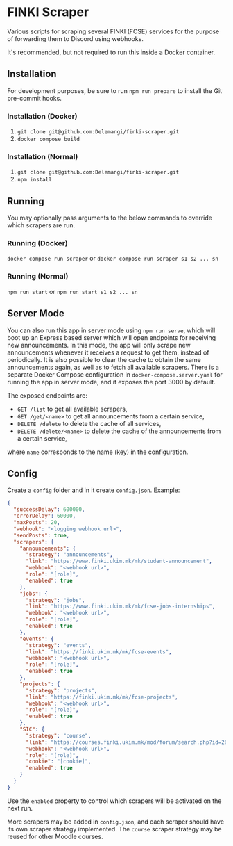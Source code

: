 # FINKI Scraper

Various scripts for scraping several FINKI (FCSE) services for the purpose of forwarding them to Discord using webhooks.

It's recommended, but not required to run this inside a Docker container.

## Installation

For development purposes, be sure to run `npm run prepare` to install the Git pre-commit hooks.

### Installation (Docker)

1. `git clone git@github.com:Delemangi/finki-scraper.git`
2. `docker compose build`

### Installation (Normal)

1. `git clone git@github.com:Delemangi/finki-scraper.git`
2. `npm install`

## Running

You may optionally pass arguments to the below commands to override which scrapers are run.

### Running (Docker)

`docker compose run scraper`
or
`docker compose run scraper s1 s2 ... sn`

### Running (Normal)

`npm run start`
or
`npm run start s1 s2 ... sn`

## Server Mode

You can also run this app in server mode using `npm run serve`, which will boot up an Express based server which will open endpoints for receiving new announcements. In this mode, the app will only scrape new announcements whenever it receives a request to get them, instead of periodically. It is also possible to clear the cache to obtain the same announcements again, as well as to fetch all available scrapers. There is a separate Docker Compose configuration in `docker-compose.server.yaml` for running the app in server mode, and it exposes the port 3000 by default.

The exposed endpoints are:

- `GET /list` to get all available scrapers,
- `GET /get/<name>` to get all announcements from a certain service,
- `DELETE /delete` to delete the cache of all services,
- `DELETE /delete/<name>` to delete the cache of the announcements from a certain service,

where `name` corresponds to the name (key) in the configuration.

## Config

Create a `config` folder and in it create `config.json`. Example:

```json
{
  "successDelay": 600000,
  "errorDelay": 60000,
  "maxPosts": 20,
  "webhook": "<logging webhook url>",
  "sendPosts": true,
  "scrapers": {
    "announcements": {
      "strategy": "announcements",
      "link": "https://www.finki.ukim.mk/mk/student-announcement",
      "webhook": "<webhook url>",
      "role": "[role]",
      "enabled": true
    },
    "jobs": {
      "strategy": "jobs",
      "link": "https://www.finki.ukim.mk/mk/fcse-jobs-internships",
      "webhook": "<webhook url>",
      "role": "[role]",
      "enabled": true
    },
    "events": {
      "strategy": "events",
      "link": "https://finki.ukim.mk/mk/fcse-events",
      "webhook": "<webhook url>",
      "role": "[role]",
      "enabled": true
    },
    "projects": {
      "strategy": "projects",
      "link": "https://finki.ukim.mk/mk/fcse-projects",
      "webhook": "<webhook url>",
      "role": "[role]",
      "enabled": true
    },
    "SIC": {
      "strategy": "course",
      "link": "https://courses.finki.ukim.mk/mod/forum/search.php?id=263&words=&phrase=&notwords=&fullwords=&hfromday=1&hfrommonth=1&hfromyear=1&hfromhour=1&hfromminute=1&htoday=1&htomonth=1&htoyear=1&htohour=1&htominute=1&forumid=486&subject=&user=&perpage=25",
      "webhook": "<webhook url>",
      "role": "[role]",
      "cookie": "[cookie]",
      "enabled": true
    }
  }
}
```

Use the `enabled` property to control which scrapers will be activated on the next run.

More scrapers may be added in `config.json`, and each scraper should have its own scraper strategy implemented. The `course` scraper strategy may be reused for other Moodle courses.

